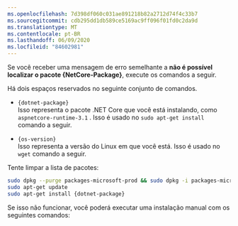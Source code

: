 ```yaml
---
ms.openlocfilehash: 7d398df060c031ae891218b82a2712d74f4c33b7
ms.sourcegitcommit: cdb295dd1db589ce5169ac9ff096f01fd0c2da9d
ms.translationtype: MT
ms.contentlocale: pt-BR
ms.lasthandoff: 06/09/2020
ms.locfileid: "84602981"
---
```


Se você receber uma mensagem de erro semelhante a **não é possível localizar o pacote {NetCore-Package}**, execute os comandos a seguir.

Há dois espaços reservados no seguinte conjunto de comandos.

- `{dotnet-package}`\
Isso representa o pacote .NET Core que você está instalando, como `aspnetcore-runtime-3.1` . Isso é usado no `sudo apt-get install` comando a seguir.

- `{os-version}`\
Isso representa a versão do Linux em que você está. Isso é usado no `wget` comando a seguir.

Tente limpar a lista de pacotes:

```bash
sudo dpkg --purge packages-microsoft-prod && sudo dpkg -i packages-microsoft-prod.deb
sudo apt-get update
sudo apt-get install {dotnet-package}
```

Se isso não funcionar, você poderá executar uma instalação manual com os seguintes comandos:
